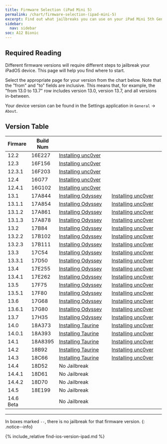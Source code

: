 ```yaml
---
title: Firmware Selection (iPad Mini 5)
permalink: /chart/firmware-selection-(ipad-mini-5)
excerpt: Find out what jailbreaks you can use on your iPad Mini 5th Generation
sidebar:
  nav: sidebar
soc: A12 Bionic
---
```


## Required Reading

Different firmware versions will require different steps to jailbreak your iPadOS device. This page will help you find where to start.

Select the appropriate page for your version from the chart below. Note that the "from" and "to" fields are inclusive. This means that, for example, the "from 13.0 to 13.7" row includes version 13.0, version 13.7, and all versions in-between.

Your device version can be found in the Settings application in `General` -> `About`.

## Version Table

<table class="version_table">
  <colgroup>
    <col span="1" style="width: 15%;">
    <col span="1" style="width: 15%;">
    <col span="1" style="width: 35%;">
    <col span="1" style="width: 35%;">
  </colgroup>
  <thead>
    <tr>
      <th>Firmare</th>
      <th>Build Num</th>
      <th colspan="2"></th>
    </tr>
  </thead>
  <tbody>
    <tr>
      <td>12.2</td>
      <td>16E227</td>
      <td colspan="2"><a href="installing-unc0ver">Installing unc0ver</a></td>
    </tr>
    <tr>
      <td>12.3</td>
      <td>16F156</td>
      <td colspan="2"><a href="installing-unc0ver">Installing unc0ver</a></td>
    </tr>
    <tr>
      <td>12.3.1</td>
      <td>16F203</td>
      <td colspan="2"><a href="installing-unc0ver">Installing unc0ver</a></td>
    </tr>
    <tr>
      <td>12.4</td>
      <td>16G77</td>
      <td colspan="2"><a href="installing-unc0ver">Installing unc0ver</a></td>
    </tr>
    <tr>
      <td>12.4.1</td>
      <td>16G102</td>
      <td colspan="2"><a href="installing-unc0ver">Installing unc0ver</a></td>
    </tr>
    <tr>
      <td>13.1</td>
      <td>17A844</td>
      <td><a href="installing-Odyssey">Installing Odyssey</a></td>
      <td><a href="installing-unc0ver">Installing unc0ver</a></td>
    </tr>
    <tr>
      <td>13.1.1</td>
      <td>17A854</td>
      <td><a href="installing-Odyssey">Installing Odyssey</a></td>
      <td><a href="installing-unc0ver">Installing unc0ver</a></td>
    </tr>
    <tr>
      <td>13.1.2</td>
      <td>17A861</td>
      <td><a href="installing-Odyssey">Installing Odyssey</a></td>
      <td><a href="installing-unc0ver">Installing unc0ver</a></td>
    </tr>
    <tr>
      <td>13.1.3</td>
      <td>17A878</td>
      <td><a href="installing-Odyssey">Installing Odyssey</a></td>
      <td><a href="installing-unc0ver">Installing unc0ver</a></td>
    </tr>
    <tr>
      <td>13.2</td>
      <td>17B84</td>
      <td><a href="installing-Odyssey">Installing Odyssey</a></td>
      <td><a href="installing-unc0ver">Installing unc0ver</a></td>
    </tr>
    <tr>
      <td>13.2.2</td>
      <td>17B102</td>
      <td><a href="installing-Odyssey">Installing Odyssey</a></td>
      <td><a href="installing-unc0ver">Installing unc0ver</a></td>
    </tr>
    <tr>
      <td>13.2.3</td>
      <td>17B111</td>
      <td><a href="installing-Odyssey">Installing Odyssey</a></td>
      <td><a href="installing-unc0ver">Installing unc0ver</a></td>
    </tr>
    <tr>
      <td>13.3</td>
      <td>17C54</td>
      <td><a href="installing-Odyssey">Installing Odyssey</a></td>
      <td><a href="installing-unc0ver">Installing unc0ver</a></td>
    </tr>
    <tr>
      <td>13.3.1</td>
      <td>17D50</td>
      <td><a href="installing-Odyssey">Installing Odyssey</a></td>
      <td><a href="installing-unc0ver">Installing unc0ver</a></td>
    </tr>
    <tr>
      <td>13.4</td>
      <td>17E255</td>
      <td><a href="installing-Odyssey">Installing Odyssey</a></td>
      <td><a href="installing-unc0ver">Installing unc0ver</a></td>
    </tr>
    <tr>
      <td>13.4.1</td>
      <td>17E262</td>
      <td><a href="installing-Odyssey">Installing Odyssey</a></td>
      <td><a href="installing-unc0ver">Installing unc0ver</a></td>
    </tr>
    <tr>
      <td>13.5</td>
      <td>17F75</td>
      <td><a href="installing-Odyssey">Installing Odyssey</a></td>
      <td><a href="installing-unc0ver">Installing unc0ver</a></td>
    </tr>
    <tr>
      <td>13.5.1</td>
      <td>17F80</td>
      <td><a href="installing-Odyssey">Installing Odyssey</a></td>
      <td><a href="installing-unc0ver">Installing unc0ver</a></td>
    </tr>
    <tr>
      <td>13.6</td>
      <td>17G68</td>
      <td><a href="installing-Odyssey">Installing Odyssey</a></td>
      <td><a href="installing-unc0ver">Installing unc0ver</a></td>
    </tr>
    <tr>
      <td>13.6.1</td>
      <td>17G80</td>
      <td><a href="installing-Odyssey">Installing Odyssey</a></td>
      <td><a href="installing-unc0ver">Installing unc0ver</a></td>
    </tr>
    <tr>
      <td>13.7</td>
      <td>17H35</td>
      <td><a href="installing-Odyssey">Installing Odyssey</a></td>
      <td><a href="installing-unc0ver">Installing unc0ver</a></td>
    </tr>
    <tr>
      <td>14.0</td>
      <td>18A373</td>
      <td><a href="installing-taurine">Installing Taurine</a></td>
      <td><a href="installing-unc0ver">Installing unc0ver</a></td>
    </tr>
    <tr>
      <td>14.0.1</td>
      <td>18A393</td>
      <td><a href="installing-taurine">Installing Taurine</a></td>
      <td><a href="installing-unc0ver">Installing unc0ver</a></td>
    </tr>
    <tr>
      <td>14.1</td>
      <td>18A8395</td>
      <td><a href="installing-taurine">Installing Taurine</a></td>
      <td><a href="installing-unc0ver">Installing unc0ver</a></td>
    </tr>
    <tr>
      <td>14.2</td>
      <td>18B92</td>
      <td><a href="installing-taurine">Installing Taurine</a></td>
      <td><a href="installing-unc0ver">Installing unc0ver</a></td>
    </tr>
    <tr>
      <td>14.3</td>
      <td>18C66</td>
      <td><a href="installing-taurine">Installing Taurine</a></td>
      <td><a href="installing-unc0ver">Installing unc0ver</a></td>
    </tr>
    <tr>
      <td>14.4</td>
      <td>18D52</td>
      <td colspan="2">No Jailbreak</td>
    </tr>
    <tr>
      <td>14.4.1</td>
      <td>18D61</td>
      <td colspan="2">No Jailbreak</td>
    </tr>
    <tr>
      <td>14.4.2</td>
      <td>18D70</td>
      <td colspan="2">No Jailbreak</td>
    </tr>
    <tr>
      <td>14.5</td>
      <td>18E199</td>
      <td colspan="2">No Jailbreak</td>
    </tr>
    <tr>
      <td>14.6 Beta</td>
      <td></td>
      <td colspan="2">No Jailbreak</td>
    </tr>
  </tbody>
</table>

---

In boxes marked `--`, there is no jailbreak for that firmware version.
{: .notice--info}

{% include_relative find-ios-version-ipad.md %}
